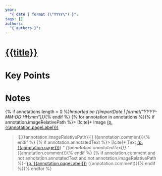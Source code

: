 ```yaml
---
year:
  "{ date | format (\"YYYY\") }": 
tags: []
authors:
  "{ authors }":
---
```

# [{{title}}]({{desktopURI}})
# Key Points

# Notes
{% if annotations.length > 0 %}*Imported on {{importDate | format("YYYY-MM-DD HH:mm")}}*{% endif %}
{% for annotation in annotations %}{% if annotation.imageRelativePath %}> [!cite]+ Image [(p. {{annotation.pageLabel}})](zotero://open-pdf/library/items/{{annotation.attachment.itemKey}}?page={{annotation.pageLabel}}&annotation={{annotation.id}})
> ![[{{annotation.imageRelativePath}}]]
> {{annotation.comment}}{% endif %}
{% if annotation.annotatedText %}> [!cite]+ Text [(p.{{annotation.page}})](zotero://open-pdf/library/items/{{annotation.attachment.itemKey}}?page={{annotation.page}}&annotation={{annotation.id}}))
> *" {{annotation.annotatedText}} "*
> {{annotation.comment}}{% endif %}
{% if annotation.comment and not annotation.annotatedText and not annotation.imageRelativePath %}- [(p. {{annotation.pageLabel}})](zotero://open-pdf/library/items/{{annotation.attachment.itemKey}}?page={{annotation.pageLabel}}&annotation={{annotation.id}}) {{annotation.comment}}{% endif %}{% endfor %}